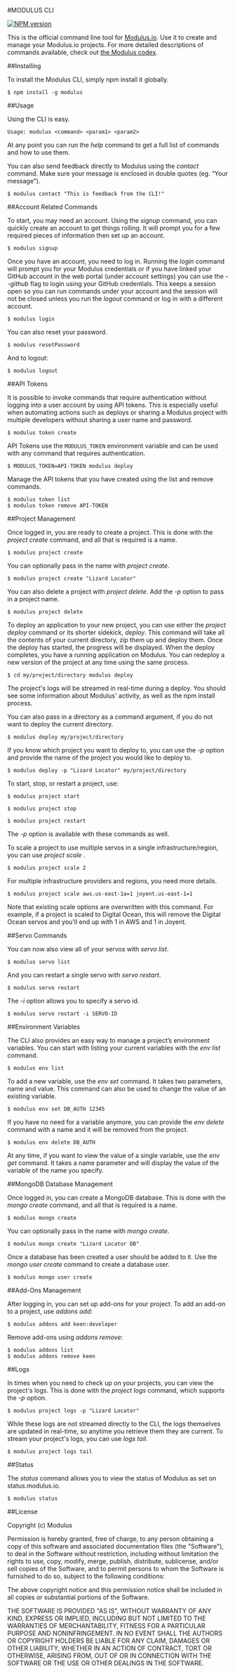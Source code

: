 #MODULUS CLI

[![NPM version](https://badge.fury.io/js/modulus.svg)](http://badge.fury.io/js/modulus)

This is the official command line tool for [Modulus.io](https://modulus.io/).
Use it to create and manage your Modulus.io projects. For more detailed
descriptions of commands available, check out [the Modulus
codex](https://modulus.io/codex/cli/reference).

##Installing

To install the Modulus CLI, simply npm install it globally.

    $ npm install -g modulus

##Usage

Using the CLI is easy.

    Usage: modulus <command> <param1> <param2>

At any point you can run the *help* command to get a full list of commands and
how to use them.

You can also send feedback directly to Modulus using the *contact* command. Make
sure your message is enclosed in double quotes (eg. “Your message”).

    $ modulus contact "This is feedback from the CLI!"

##Account Related Commands

To start, you may need an account. Using the *signup* command, you can quickly
create an account to get things rolling. It will prompt you for a few required
pieces of information then set up an account.

    $ modulus signup

Once you have an account, you need to log in. Running the *login* command will
prompt you for your Modulus credentials or if you have linked your GitHub
account in the web portal (under account settings) you can use the *--github*
flag to login using your GitHub credentials. This keeps a session open so you
can run commands under your account and the session will not be closed unless
you run the *logout* command or log in with a different account.

    $ modulus login

You can also reset your password.

    $ modulus resetPassword

And to logout:

    $ modulus logout

##API Tokens

It is possible to invoke commands that require authentication without logging
into a user account by using API tokens. This is especially useful when
automating actions such as deploys or sharing a Modulus project with multiple
developers without sharing a user name and password.

    $ modulus token create

API Tokens use the `MODULUS_TOKEN` environment variable and can be used with any
command that requires authentication.

    $ MODULUS_TOKEN=API-TOKEN modulus deploy

Manage the API tokens that you have created using the list and remove commands.

    $ modulus token list
    $ modulus token remove API-TOKEN

##Project Management

Once logged in, you are ready to create a project. This is done with the
*project create* command, and all that is required is a name.

    $ modulus project create

You can optionally pass in the name with *project create*.

    $ modulus project create "Lizard Locator"

You can also delete a project with *project delete*. Add the *-p* option to pass
in a project name.

    $ modulus project delete

To deploy an application to your new project, you can use either the *project
deploy* command or its shorter sidekick, *deploy*. This command will take all
the contents of your current directory, zip them up and deploy them. Once the
deploy has started, the progress will be displayed. When the deploy completes,
you have a running application on Modulus. You can redeploy a new version of the
project at any time using the same process.

    $ cd my/project/directory modulus deploy

The project's logs will be streamed in real-time during a deploy. You should see
some information about Modulus' activity, as well as the npm install process.

You can also pass in a directory as a command argument, if you do not want to
deploy the current directory.

    $ modulus deploy my/project/directory

If you know which project you want to deploy to, you can use the *-p* option and
provide the name of the project you would like to deploy to.

    $ modulus deploy -p "Lizard Locator" my/project/directory

To start, stop, or restart a project, use:

    $ modulus project start

    $ modulus project stop

    $ modulus project restart

The *-p* option is available with these commands as well.

To scale a project to use multiple servos in a single infrastructure/region, you
can use *project scale <number>*.

    $ modulus project scale 2

For multiple infrastructure providers and regions, you need more details.

    $ modulus project scale aws.us-east-1a=1 joyent.us-east-1=1

Note that existing scale options are overwritten with this command. For example,
if a project is scaled to Digital Ocean, this will remove the Digital Ocean
servos and you'll end up with 1 in AWS and 1 in Joyent.

##Servo Commands

You can now also view all of your servos with *servo list*.

    $ modulus servo list

And you can restart a single servo with *servo restart*.

    $ modulus servo restart

 The *-i* option allows you to specify a servo id.

    $ modulus servo restart -i SERVO-ID

##Environment Variables

The CLI also provides an easy way to manage a project’s environment variables.
You can start with listing your current variables with the *env list* command.

    $ modulus env list

To add a new variable, use the *env set* command. It takes two parameters, name
and value. This command can also be used to change the value of an existing
variable.

    $ modulus env set DB_AUTH 12345

If you have no need for a variable anymore, you can provide the *env delete*
command with a name and it will be removed from the project.

    $ modulus env delete DB_AUTH

At any time, if you want to view the value of a single variable, use the *env
get* command. It takes a name parameter and will display the value of the
variable of the name you specify.

##MongoDB Database Management

Once logged in, you can create a MongoDB database. This is done with the *mongo
create* command, and all that is required is a name.

    $ modulus mongo create

You can optionally pass in the name with *mongo create*.

    $ modulus mongo create "Lizard Locator DB"

Once a database has been created a user should be added to it. Use the *mongo
user create* command to create a database user.

    $ modulus mongo user create

##Add-Ons Management

After logging in, you can set up add-ons for your project. To add an add-on to a
project, use *addons add*:

    $ modulus addons add keen:developer

Remove add-ons using *addons remove*:

    $ modulus addons list
    $ modulus addons remove keen

##Logs

In times when you need to check up on your projects, you can view the project's
logs. This is done with the *project logs* command, which supports the *-p*
option.

    $ modulus project logs -p "Lizard Locator"

While these logs are not streamed directly to the CLI, the logs themselves are
updated in real-time, so anytime you retrieve them they are current. To stream
your project's logs, you can use *logs tail*.

    $ modulus project logs tail

##Status

The *status* command allows you to view the status of Modulus as set on
status.modulus.io.

    $ modulus status

##License

Copyright (c) Modulus

Permission is hereby granted, free of charge, to any person obtaining a copy of
this software and associated documentation files (the "Software"), to deal in
the Software without restriction, including without limitation the rights to
use, copy, modify, merge, publish, distribute, sublicense, and/or sell copies of
the Software, and to permit persons to whom the Software is furnished to do so,
subject to the following conditions:

The above copyright notice and this permission notice shall be included in all
copies or substantial portions of the Software.

THE SOFTWARE IS PROVIDED "AS IS", WITHOUT WARRANTY OF ANY KIND, EXPRESS OR
IMPLIED, INCLUDING BUT NOT LIMITED TO THE WARRANTIES OF MERCHANTABILITY, FITNESS
FOR A PARTICULAR PURPOSE AND NONINFRINGEMENT. IN NO EVENT SHALL THE AUTHORS OR
COPYRIGHT HOLDERS BE LIABLE FOR ANY CLAIM, DAMAGES OR OTHER LIABILITY, WHETHER
IN AN ACTION OF CONTRACT, TORT OR OTHERWISE, ARISING FROM, OUT OF OR IN
CONNECTION WITH THE SOFTWARE OR THE USE OR OTHER DEALINGS IN THE SOFTWARE.
